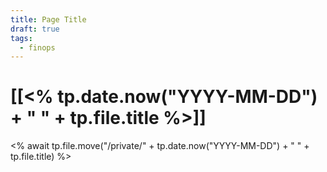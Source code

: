 ```yaml
---
title: Page Title
draft: true
tags:
  - finops
---
```

# [[<% tp.date.now("YYYY-MM-DD") + " " + tp.file.title %>]]
<% await tp.file.move("/private/" + tp.date.now("YYYY-MM-DD") + " " + tp.file.title) %>
